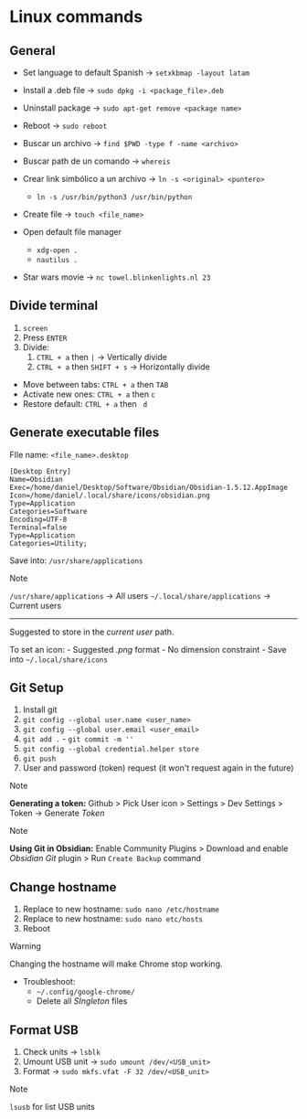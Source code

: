 # Linux commands

## General

- Set language to default Spanish -> `setxkbmap -layout latam`
- Install a .deb file -> `sudo dpkg -i <package_file>.deb`
- Uninstall package -> `sudo apt-get remove <package name>`
- Reboot -> `sudo reboot`
- Buscar un archivo -> `find $PWD -type f -name <archivo>`
- Buscar path de un comando -> `whereis`
- Crear link simbólico a un archivo -> `ln -s <original> <puntero>`
	- `ln -s /usr/bin/python3 /usr/bin/python`
- Create file -> `touch <file_name>`
- Open default file manager
	- `xdg-open .`
	- `nautilus .`

- Star wars movie -> `nc towel.blinkenlights.nl 23`

## Divide terminal

1. `screen`
2. Press `ENTER`
3. Divide:
	1. `CTRL + a` then `|` -> Vertically divide
	2. `CTRL + a` then `SHIFT + s` -> Horizontally divide

- Move between tabs: `CTRL + a` then `TAB`
- Activate new ones: `CTRL + a` then `c`
- Restore default: `CTRL + a` then ` d`

## Generate executable files

FIle name: `<file_name>.desktop`

```Text file
[Desktop Entry]
Name=Obsidian  
Exec=/home/daniel/Desktop/Software/Obsidian/Obsidian-1.5.12.AppImage
Icon=/home/daniel/.local/share/icons/obsidian.png
Type=Application
Categories=Software  
Encoding=UTF-8
Terminal=false
Type=Application
Categories=Utility;
```

Save into: `/usr/share/applications`

>[!Note]
> `/usr/share/applications` -> All users
> `~/.local/share/applications` -> Current users

---

Suggested to store in the _current user_ path.

To set an icon:
	- Suggested _.png_ format
	- No dimension constraint
	- Save into `~/.local/share/icons`

## Git Setup

1. Install git
2.  `git config --global user.name <user_name>`
3. `git config --global user.email <user_email>`
4. `git add .` - `git commit -m ''`
5. `git config --global credential.helper store`
6. `git push`
7. User and password (token) request (it won't request again in the future)

>[!Note] 
>**Generating a token:**
>Github > Pick User icon > Settings > Dev Settings > Token -> Generate _Token_

>[!Note]
>**Using Git in Obsidian:**
>Enable Community Plugins > Download and enable *Obsidian Git* plugin > Run `Create Backup` command 


## Change hostname

1. Replace to new hostname: `sudo nano /etc/hostname`
2. Replace to new hostname: `sudo nano etc/hosts`
3. Reboot

>[!Warning]
>Changing the hostname will make Chrome stop working.
>- Troubleshoot: 
>	- `~/.config/google-chrome/`
>	- Delete all _SIngleton_ files

## Format USB

1. Check units -> `lsblk`
2. Umount USB unit -> `sudo umount /dev/<USB_unit>`
3. Format -> `sudo mkfs.vfat -F 32 /dev/<USB_unit>`

>[!Note]
>`lsusb` for list USB units








